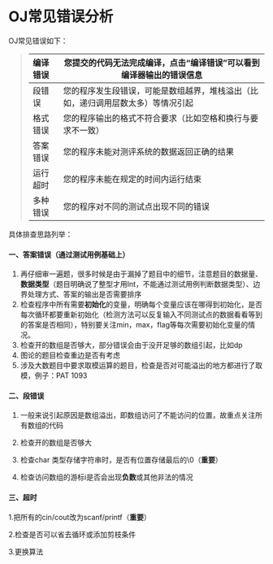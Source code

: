 # OJ常见错误分析

OJ常见错误如下：

> | 编译错误 | 您提交的代码无法完成编译，点击“编译错误”可以看到编译器输出的错误信息 |
> | :------- | ------------------------------------------------------------ |
> | 段错误   | 您的程序发生段错误，可能是数组越界，堆栈溢出（比如，递归调用层数太多）等情况引起 |
> | 格式错误 | 您的程序输出的格式不符合要求（比如空格和换行与要求不一致）   |
> | 答案错误 | 您的程序未能对测评系统的数据返回正确的结果                   |
> | 运行超时 | 您的程序未能在规定的时间内运行结束                           |
> | 多种错误 | 您的程序对不同的测试点出现不同的错误                         |

具体排查思路列举：

#### 一、答案错误（通过测试用例基础上）

1. 再仔细审一遍题，很多时候是由于漏掉了题目中的细节，注意题目的数据量、**数据类型**（题目明确说了整型才用Int，不能通过测试用例判断数据类型）、边界处理方式、答案的输出是否需要排序
2. 检查程序中所有需要**初始化**的变量，明确每个变量应该在哪得到初始化，是否每次循环都要重新初始化（检测方法可以反复输入不同测试点的数据看看等到的答案是否相同），特别要关注min，max，flag等每次需要初始化变量的情况。
3. 检查开的数组是否够大，部分错误会由于没开足够的数组引起，比如dp
4. 图论的题目检查重边是否有考虑
5. 涉及大数题目中要求取模运算的题目，检查是否对可能溢出的地方都进行了取模，例子：PAT 1093

#### 二、段错误

1. 一般来说引起原因是数组溢出，即数组访问了不能访问的位置，故重点关注所有数组的代码

2. 检查开的数组是否够大

3. 检查char 类型存储字符串时，是否有位置存储最后的\0（**重要**）

4. 检查访问数组的游标i是否会出现**负数**或其他非法的情况

   

#### 三、超时

1.把所有的cin/cout改为scanf/printf（**重要**）

2.检查是否可以省去循环或添加剪枝条件

3.更换算法
